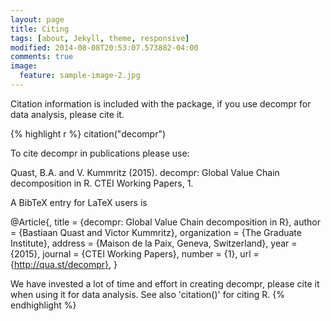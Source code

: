 ```yaml
---
layout: page
title: Citing
tags: [about, Jekyll, theme, responsive]
modified: 2014-08-08T20:53:07.573882-04:00
comments: true
image:
  feature: sample-image-2.jpg
---
```


Citation information is included with the package, if you use decompr for data analysis, please cite it.

{% highlight r %}
citation("decompr")

To cite decompr in publications please use:

  Quast, B.A. and V. Kummritz (2015). decompr: Global Value Chain decomposition in R. CTEI Working Papers, 1.

A BibTeX entry for LaTeX users is

  @Article{,
    title = {decompr: Global Value Chain decomposition in R},
    author = {Bastiaan Quast and Victor Kummritz},
    organization = {The Graduate Institute},
    address = {Maison de la Paix, Geneva, Switzerland},
    year = {2015},
    journal = {CTEI Working Papers},
    number = {1},
    url = {http://qua.st/decompr},
  }

We have invested a lot of time and effort in creating decompr, please cite it when using it for data analysis.
See also 'citation()' for citing R.
{% endhighlight %}
